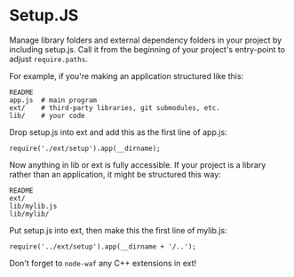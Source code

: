 # Setup.JS #

Manage library folders and external dependency folders in your project
by including setup.js.  Call it from the beginning of your project's
entry-point to adjust `require.paths`.

For example, if you're making an application structured like this:

    README
    app.js  # main program
    ext/    # third-party libraries, git submodules, etc.
    lib/    # your code

Drop setup.js into ext and add this as the first line of app.js:

    require('./ext/setup').app(__dirname);

Now anything in lib or ext is fully accessible.  If your
project is a library rather than an application, it might be
structured this way:

    README
    ext/
    lib/mylib.js
    lib/mylib/

Put setup.js into ext, then make this the first line of mylib.js:

    require('../ext/setup').app(__dirname + '/..');

Don't forget to `node-waf` any C++ extensions in ext!
